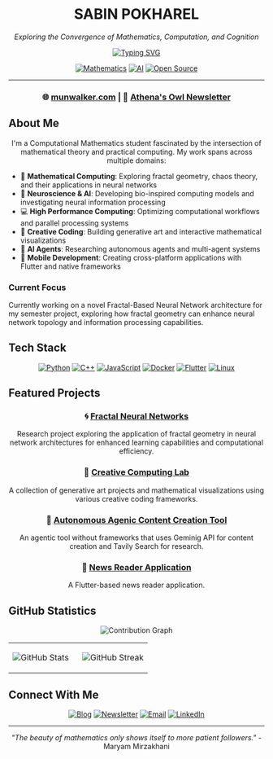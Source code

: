 <div align="center">

# SABIN POKHAREL
*Exploring the Convergence of Mathematics, Computation, and Cognition*

[![Typing SVG](https://readme-typing-svg.herokuapp.com?font=JetBrains+Mono&weight=600&size=24&duration=3000&pause=1000&color=000000&center=true&vCenter=true&random=false&width=800&lines=Computational+Mathematics+Student;Neural+Computing+Researcher;Creative+Coder;High+Performance+Computing+Engineer)](https://git.io/typing-svg)

[![Mathematics](https://img.shields.io/badge/Mathematics-1E90FF?style=flat-square&logo=wolfram&logoColor=white)](https://munwalker.com)
[![AI](https://img.shields.io/badge/AI-1E90FF?style=flat-square&logo=tensorflow&logoColor=white)](https://munwalker.com)
[![Open Source](https://img.shields.io/badge/Open_Source-1E90FF?style=flat-square&logo=github&logoColor=white)](https://github.com/sapienskid)

</div>

---

<div align="center">

### 🌐 [munwalker.com](https://munwalker.com) | 📰 [Athena's Owl Newsletter](https://newsletter.munwalker.com)

</div>

## About Me

<div align="center">

I'm a Computational Mathematics student fascinated by the intersection of mathematical theory and practical computing. My work spans across multiple domains:

</div>

- 🧮 **Mathematical Computing**: Exploring fractal geometry, chaos theory, and their applications in neural networks
- 🧠 **Neuroscience & AI**: Developing bio-inspired computing models and investigating neural information processing
- 💻 **High Performance Computing**: Optimizing computational workflows and parallel processing systems
- 🎨 **Creative Coding**: Building generative art and interactive mathematical visualizations
- 🤖 **AI Agents**: Researching autonomous agents and multi-agent systems
- 📱 **Mobile Development**: Creating cross-platform applications with Flutter and native frameworks

### Current Focus
Currently working on a novel Fractal-Based Neural Network architecture for my semester project, exploring how fractal geometry can enhance neural network topology and information processing capabilities.


## Tech Stack
<div align="center">

[![Python](https://img.shields.io/badge/Python-000000?style=for-the-badge&logo=python&logoColor=white)](https://python.org)
[![C++](https://img.shields.io/badge/C++-000000?style=for-the-badge&logo=cplusplus&logoColor=white)](https://isocpp.org)
[![JavaScript](https://img.shields.io/badge/JavaScript-000000?style=for-the-badge&logo=javascript&logoColor=white)](https://javascript.com)
[![Docker](https://img.shields.io/badge/Docker-000000?style=for-the-badge&logo=docker&logoColor=white)](https://docker.com)
[![Flutter](https://img.shields.io/badge/Flutter-000000?style=for-the-badge&logo=flutter&logoColor=white)](https://flutter.dev)
[![Linux](https://img.shields.io/badge/Linux-000000?style=for-the-badge&logo=linux&logoColor=white)](https://linux.org)

</div>

## Featured Projects

<div align="center">

### 🌀 [Fractal Neural Networks](https://github.com/sapienskid/fractal-nn)

Research project exploring the application of fractal geometry in neural network architectures for enhanced learning capabilities and computational efficiency.

### 🎨 [Creative Computing Lab](https://github.com/sapienskid/creative-lab)

A collection of generative art projects and mathematical visualizations using various creative coding frameworks.

### 🤖 [Autonomous Agenic Content Creation Tool](https://github.com/sapienskid/scribe-ai)

An agentic tool without frameworks that uses Geminig API for content creation and Tavily Search for research.

### 📱 [News Reader Application](https://github.com/sapienskid/NARAD)

A Flutter-based news reader application.

</div>

## GitHub Statistics

<div align="center">

![Contribution Graph](https://github-readme-activity-graph.vercel.app/graph?username=sapienskid&bg_color=FFFFFF&color=1E90FF&line=1E90FF&point=1E90FF&area=true&hide_border=true)

<!-- Stats Cards in Two Columns -->
<table>
<tr>
<td width="50%">

![GitHub Stats](https://github-readme-stats.vercel.app/api?username=sapienskid&show_icons=true&hide_border=true&title_color=000000&text_color=000000&icon_color=000000&bg_color=ffffff&hide_title=true&include_all_commits=true)

</td>
<td width="50%">

![GitHub Streak](https://github-readme-streak-stats.herokuapp.com/?user=sapienskid&hide_border=true&date_format=M%20j%5B%2C%20Y%5D&background=FFFFFF&stroke=000000&ring=000000&fire=000000&currStreakNum=000000&sideNums=000000&currStreakLabel=000000&sideLabels=000000&dates=000000)

</td>
</tr>
</table>

</div>

## Connect With Me
<div align="center">

[![Blog](https://img.shields.io/badge/Blog-000000?style=for-the-badge&logo=ghost&logoColor=white)](https://munwalker.com)
[![Newsletter](https://img.shields.io/badge/Newsletter-000000?style=for-the-badge&logo=substack&logoColor=white)](https://newsletter.munwalker.com)
[![Email](https://img.shields.io/badge/Email-000000?style=for-the-badge&logo=gmail&logoColor=white)](mailto:your.email@example.com)
[![LinkedIn](https://img.shields.io/badge/LinkedIn-000000?style=for-the-badge&logo=linkedin&logoColor=white)](https://linkedin.com/in/yourusername)

</div>

---

<div align="center">

*"The beauty of mathematics only shows itself to more patient followers."* - Maryam Mirzakhani

</div>
